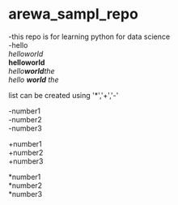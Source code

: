 # arewa_sampl_repo
-this repo is for learning python for data science  
-hello     
_helloworld_              
__helloworld__                 
_hello**world**the_                 
_hello **world** the_

list can be created using '*','+','-'  


-number1  
-number2  
-number3  

      
+number1  
+number2  
+number3  
    
*number1  
*number2  
*number3  
